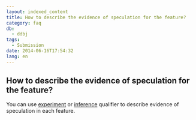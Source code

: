 ```yaml
---
layout: indexed_content
title: How to describe the evidence of speculation for the feature?
category: faq
db:
  - ddbj
tags: 
  - Submission
date: 2014-06-16T17:54:32
lang: en
---
```


## How to describe the evidence of speculation for the feature?

<p>You can use <a href="/ddbj/qualifiers-e.html#experiment">experiment</a> or <a href="/ddbj/qualifiers-e.html#inference">inference</a> qualifier to describe evidence of speculation in each feature. </p>